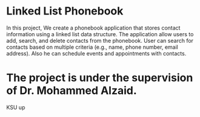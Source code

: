 # Linked List Phonebook 


 In this project, We create a phonebook application that stores contact 
information using a linked list data structure. The application allow users to add, search, and delete 
contacts from the phonebook.
User can search for contacts based on multiple criteria (e.g., name, phone number, email address).
Also he can schedule events and appointments with contacts.


# The project is under the supervision of Dr. Mohammed Alzaid.
KSU up
